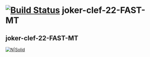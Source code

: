 # [![Build Status](https://travis-ci.org/joemccann/dillinger.svg?branch=master)](https://travis-ci.org/joemccann/dillinger) joker-clef-22-FAST-MT
## joker-clef-22-FAST-MT

[![N|Solid](https://upload.wikimedia.org/wikipedia/en/e/e4/National_University_of_Computer_and_Emerging_Sciences_logo.png)](https://nodesource.com/products/nsolid)
